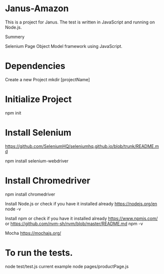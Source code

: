 # Janus-Amazon

This is a project for Janus. The test is written in JavaScript and running on Node.js.




Summery

Selenium Page Object Model framework using JavaScript.


# Dependencies

Create a new Project 
mkdir [projectName]

# Initialize Project 

npm init 

# Install Selenium
https://github.com/SeleniumHQ/seleniumhq.github.io/blob/trunk/README.md

npm install selenium-webdriver

# Install Chromedriver

npm install chromedriver


Install Node.js  or check if you have it installed already 
https://nodejs.org/en 
node -v

Install npm or check if you have it installed already 
https://www.npmjs.com/ or https://github.com/nvm-sh/nvm/blob/master/README.md
npm -v 

Mocha 
https://mochajs.org/



# To run the tests.

node test/test.js 
current example node pages/productPage.js
